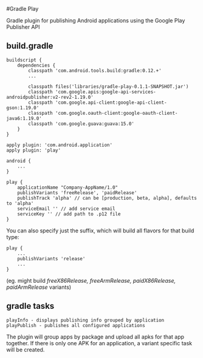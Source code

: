 #Gradle Play

Gradle plugin for publishing Android applications using the Google Play Publisher API

## build.gradle
````
buildscript {
    dependencies {
        classpath 'com.android.tools.build:gradle:0.12.+'
        ...
        
        classpath files('libraries/gradle-play-0.1.1-SNAPSHOT.jar')
        classpath 'com.google.apis:google-api-services-androidpublisher:v2-rev2-1.19.0'
        classpath 'com.google.api-client:google-api-client-gson:1.19.0'
        classpath 'com.google.oauth-client:google-oauth-client-java6:1.19.0'
        classpath 'com.google.guava:guava:15.0'
    }
}

apply plugin: 'com.android.application'
apply plugin: 'play'

android {
    ...
}

play {
    applicationName "Company-AppName/1.0"
    publishVariants 'freeRelease', 'paidRelease'
    publishTrack 'alpha' // can be [production, beta, alpha], defaults to 'alpha'
    serviceEmail '' // add service email
    serviceKey '' // add path to .p12 file
}
````

You can also specify just the suffix, which will build all flavors for that build type:

````
play {
    ...
    publishVariants 'release'
    ...
}
````
(eg. might build _freeX86Release, freeArmRelease, paidX86Release, paidArmRelease_ variants)

## gradle tasks
````
playInfo - displays publishing info grouped by application
playPublish - publishes all configured applications
````
The plugin will group apps by package and upload all apks for that app together.
If there is only one APK for an application, a variant specific task will be created.